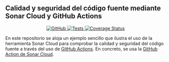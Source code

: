 ## Calidad y seguridad del código fuente mediante Sonar Cloud y GitHub Actions 

<p align="center">
    <a href="https://github.com/ULL-ESIT-INF-DSI-2021/sonar-cloud-example/blob/master/LICENSE">
        <img alt="GitHub" src="https://img.shields.io/github/license/ULL-ESIT-INF-DSI-2021/sonar-cloud-example">
    </a>
    <a href="https://github.com/ULL-ESIT-INF-DSI-2021/sonar-cloud-example/actions/workflows/tests.yml">
        <img alt="Tests" src="https://github.com/ULL-ESIT-INF-DSI-2021/sonar-cloud-example/actions/workflows/tests.yml/badge.svg">
    </a>
    <a href='https://coveralls.io/github/esegredo/sonar-cloud-example?branch=main'>
        <img src='https://coveralls.io/repos/github/esegredo/sonar-cloud-example/badge.svg?branch=main' alt='Coverage Status' />
    </a>
</p>

En este repositorio se aloja un ejemplo sencillo que ilustra el uso de la herramienta Sonar Cloud para comprobar la calidad
y seguridad del código fuente a través del uso de [GitHub Actions](https://docs.github.com/en/actions). En concreto, se usa
la [GitHub Action de Sonar Cloud](https://github.com/marketplace/actions/sonarcloud-scan).
